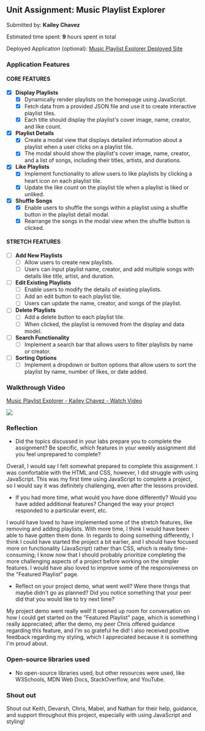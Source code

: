 ## Unit Assignment: Music Playlist Explorer

Submitted by: **Kailey Chavez**

Estimated time spent: **9** hours spent in total

Deployed Application (optional): [Music Playlist Explorer Deployed Site](ADD_LINK_HERE)

### Application Features

#### CORE FEATURES

- [x] **Display Playlists**
  - [x] Dynamically render playlists on the homepage using JavaScript.
  - [x] Fetch data from a provided JSON file and use it to create interactive playlist tiles.
  - [x] Each title should display the playlist's cover image, name, creator, and like count.

- [x] **Playlist Details**
  - [x] Create a modal view that displays detailed information about a playlist when a user clicks on a playlist tile.
  - [x] The modal should show the playlist's cover image, name, creator, and a list of songs, including their titles, artists, and durations.

- [x] **Like Playlists**
  - [x] Implement functionality to allow users to like playlists by clicking a heart icon on each playlist tile.
  - [x] Update the like count on the playlist tile when a playlist is liked or unliked.

- [x] **Shuffle Songs**
  - [x] Enable users to shuffle the songs within a playlist using a shuffle button in the playlist detail modal.
  - [x] Rearrange the songs in the modal view when the shuffle button is clicked.

#### STRETCH FEATURES

- [ ] **Add New Playlists**
  - [ ] Allow users to create new playlists.
  - [ ] Users can input playlist name, creator, and add multiple songs with details like title, artist, and duration.

- [ ] **Edit Existing Playlists**
  - [ ] Enable users to modify the details of existing playlists.
  - [ ] Add an edit button to each playlist tile.
  - [ ] Users can update the name, creator, and songs of the playlist.

- [ ] **Delete Playlists**
  - [ ] Add a delete button to each playlist tile.
  - [ ] When clicked, the playlist is removed from the display and data model.

- [ ] **Search Functionality**
  - [ ] Implement a search bar that allows users to filter playlists by name or creator.

- [ ] **Sorting Options**
  - [ ] Implement a dropdown or button options that allow users to sort the playlist by name, number of likes, or date added.

### Walkthrough Video

<div>
    <a href="https://www.loom.com/share/46e90d65da5440d992fd9e41010094cc">
      <p>Music Playlist Explorer - Kailey Chavez - Watch Video</p>
    </a>
    <a href="https://www.loom.com/share/46e90d65da5440d992fd9e41010094cc">
      <img style="max-width:300px;" src="https://cdn.loom.com/sessions/thumbnails/46e90d65da5440d992fd9e41010094cc-with-play.gif">
    </a>
  </div>

### Reflection

* Did the topics discussed in your labs prepare you to complete the assignment? Be specific, which features in your weekly assignment did you feel unprepared to complete?

Overall, I would say I felt somewhat prepared to complete this assignment. I was comfortable with the HTML and CSS, however, I did struggle with using JavaScript. This was 
my first time using JavaScript to complete a project, so I would say it was definitely challenging, even after the lessons provided.

* If you had more time, what would you have done differently? Would you have added additional features? Changed the way your project responded to a particular event, etc.
  
I would have loved to have implemented some of the stretch features, like removing and adding playlists. With more time, I think I would have been able to have gotten
them done. In regards to doing something differently, I think I could have started the project a bit earlier, and I should have focused more on functionality (JavaScript) rather
than CSS, which is really time-consuming; I know now that I should probably prioritize completing the more challenging aspects of a project before working on the simpler features. I would
have also loved to improve some of the responsiveness on the "Featured Playlist" page.

* Reflect on your project demo, what went well? Were there things that maybe didn't go as planned? Did you notice something that your peer did that you would like to try next time?

My project demo went really well! It opened up room for conversation on how I could get started on the "Featured Playlist" page, which is something I really appreciated; after the
demo, my peer Chris offered guidance regarding this feature, and I'm so grateful he did! I also received positive feedback regarding my styling, which I appreciated because it is
something I'm proud about.

### Open-source libraries used

- No open-source libraries used, but other resources were used, like W3Schools, MDN Web Docs, StackOverflow, and YouTube.

### Shout out

Shout out Keith, Devarsh, Chris, Mabel, and Nathan for their help, guidance, and support throughout this project, especially with using JavaScript and styling!

